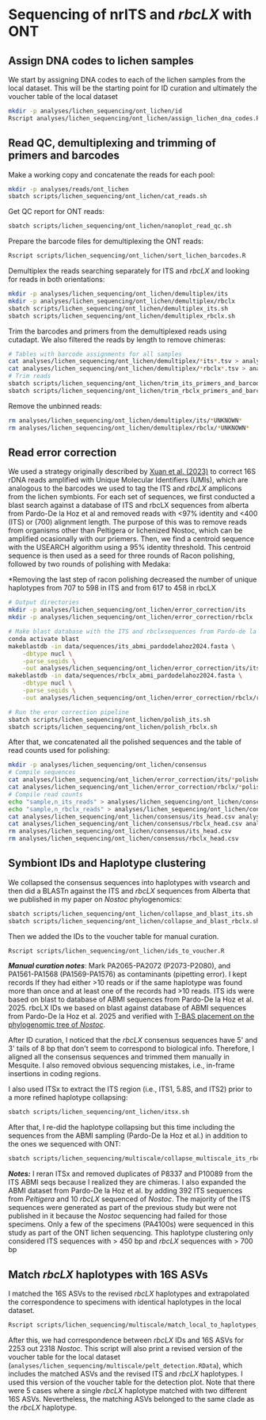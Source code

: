 # Sequencing of nrITS and *rbcLX* with ONT

## Assign DNA codes to lichen samples

We start by assigning DNA codes to each of the lichen samples from the local dataset. This will be the starting point for ID curation and ultimately the voucher table of the local dataset

```sh
mkdir -p analyses/lichen_sequencing/ont_lichen/id
Rscript analyses/lichen_sequencing/ont_lichen/assign_lichen_dna_codes.R
```

## Read QC, demultiplexing and trimming of primers and barcodes

Make a working copy and concatenate the reads for each pool:

```sh
mkdir -p analyses/reads/ont_lichen
sbatch scripts/lichen_sequencing/ont_lichen/cat_reads.sh
```

Get QC report for ONT reads:

```sh
sbatch scripts/lichen_sequencing/ont_lichen/nanoplot_read_qc.sh
```

Prepare the barcode files for demultiplexing the ONT reads:

```sh
Rscript scripts/lichen_sequencing/ont_lichen/sort_lichen_barcodes.R
```

Demultiplex the reads searching separately for ITS and *rbcLX* and looking for reads in both orientations:

```sh
mkdir -p analyses/lichen_sequencing/ont_lichen/demultiplex/its
mkdir -p analyses/lichen_sequencing/ont_lichen/demultiplex/rbclx
sbatch scripts/lichen_sequencing/ont_lichen/demultiplex_its.sh
sbatch scripts/lichen_sequencing/ont_lichen/demultiplex_rbclx.sh
```

Trim the barcodes and primers from the demultiplexed reads using cutadapt. We also filtered the reads by length to remove chimeras:

```sh
# Tables with barcode assignments for all samples
cat analyses/lichen_sequencing/ont_lichen/demultiplex/*its*.tsv > analyses/lichen_sequencing/ont_lichen/demultiplex/all_its_barcodes_plus.tsv
cat analyses/lichen_sequencing/ont_lichen/demultiplex/*rbclx*.tsv > analyses/lichen_sequencing/ont_lichen/demultiplex/all_rbclx_barcodes_plus.tsv
# Trim reads
sbatch scripts/lichen_sequencing/ont_lichen/trim_its_primers_and_barcodes.sh
sbatch scripts/lichen_sequencing/ont_lichen/trim_rbclx_primers_and_barcodes.sh
```

Remove the unbinned reads:

```sh
rm analyses/lichen_sequencing/ont_lichen/demultiplex/its/*UNKNOWN*
rm analyses/lichen_sequencing/ont_lichen/demultiplex/rbclx/*UNKNOWN*
```

## Read error correction

We used a strategy originally described by [Xuan et al. (2023)](https://www.biorxiv.org/content/10.1101/2023.06.19.544637v1) to correct 16S rDNA reads amplified with Unique Molecular Identifiers (UMIs), which are analogous to the barcodes we used to tag the ITS and *rbcLX* amplicons from the lichen symbionts. For each set of sequences, we first conducted a blast search against a database of ITS and rbcLX sequences from alberta from Pardo-De la Hoz et al and removed reads with <97% identity and <400 (ITS) or (700) alignment length. The purpose of this was to remove reads from organisms other than Peltigera or lichenized Nostoc, which can be amplified ocasionally with our priemers. Then, we find a centroid sequence with the USEARCH algorithm using a 95% identity threshold. This centroid sequence is then used as a seed for three rounds of Racon polishing, followed by two rounds of polishing with Medaka:

*Removing the last step of racon polishing decreased the number of unique haplotypes from 707 to 598 in ITS and from 617 to 458 in rbcLX

```sh
# Output directories
mkdir -p analyses/lichen_sequencing/ont_lichen/error_correction/its
mkdir -p analyses/lichen_sequencing/ont_lichen/error_correction/rbclx

# Make blast database with the ITS and rbclxsequences from Pardo-de la Hoz et al. 2024
conda activate blast
makeblastdb -in data/sequences/its_abmi_pardodelahoz2024.fasta \
    -dbtype nucl \
    -parse_seqids \
    -out analyses/lichen_sequencing/ont_lichen/error_correction/its/its_abmi_pardodelahoz2024
makeblastdb -in data/sequences/rbclx_abmi_pardodelahoz2024.fasta \
    -dbtype nucl \
    -parse_seqids \
    -out analyses/lichen_sequencing/ont_lichen/error_correction/rbclx/rbclx_abmi_pardodelahoz2024

# Run the eror correction pipeline
sbatch scripts/lichen_sequencing/ont_lichen/polish_its.sh
sbatch scripts/lichen_sequencing/ont_lichen/polish_rbclx.sh
```

After that, we concatenated all the polished sequences and the table of read counts used for polishing:

```sh
mkdir -p analyses/lichen_sequencing/ont_lichen/consensus
# Compile sequences
cat analyses/lichen_sequencing/ont_lichen/error_correction/its/*polished.fasta > analyses/lichen_sequencing/ont_lichen/consensus/lichen_its.fasta
cat analyses/lichen_sequencing/ont_lichen/error_correction/rbclx/*polished.fasta > analyses/lichen_sequencing/ont_lichen/consensus/lichen_rbclx.fasta
# Compile read counts
echo "sample,n_its_reads" > analyses/lichen_sequencing/ont_lichen/consensus/its_head.csv
echo "sample,n_rbclx_reads" > analyses/lichen_sequencing/ont_lichen/consensus/rbclx_head.csv
cat analyses/lichen_sequencing/ont_lichen/consensus/its_head.csv analyses/lichen_sequencing/ont_lichen/error_correction/its/*read_count.csv > analyses/lichen_sequencing/ont_lichen/consensus/its_read_counts.csv
cat analyses/lichen_sequencing/ont_lichen/consensus/rbclx_head.csv analyses/lichen_sequencing/ont_lichen/error_correction/rbclx/*read_count.csv > analyses/lichen_sequencing/ont_lichen/consensus/rbclx_read_counts.csv
rm analyses/lichen_sequencing/ont_lichen/consensus/its_head.csv
rm analyses/lichen_sequencing/ont_lichen/consensus/rbclx_head.csv
```

## Symbiont IDs and Haplotype clustering

We collapsed the consensus sequences into haplotypes with vsearch and then did a BLASTn against the ITS and *rbcLX* sequences from Alberta that we published in my paper on *Nostoc* phylogenomics:

```sh
sbatch scripts/lichen_sequencing/ont_lichen/collapse_and_blast_its.sh
sbatch scripts/lichen_sequencing/ont_lichen/collapse_and_blast_rbclx.sh
```

Then we added the IDs to the voucher table for manual curation.

```sh
Rscript scripts/lichen_sequencing/ont_lichen/ids_to_voucher.R
```

***Manual curation notes***: Mark PA2065-PA2072 (P2073-P2080), and PA1561-PA1568 (PA1569-PA1576) as contaminants (pipetting error). I kept records If they had either >10 reads or if the same haplotype was found more than once and at least one of the records had >10 reads. ITS ids were based on blast to database of ABMI sequences from Pardo-De la Hoz et al. 2025. rbcLX IDs we based on blast against database of ABMI sequences from Pardo-De la Hoz et al. 2025 and verified with [T-BAS placement on the phylogenomic tree of *Nostoc*](https://tbas.cifr.ncsu.edu/tbas2_3/genetree.php?runnumber=OS6RU5JN).

After ID curation, I noticed that the *rbcLX* consensus sequences have 5' and 3' tails of 8 bp that don't seem to correspond to biological info. Therefore, I aligned all the consensus sequences and trimmed them manually in Mesquite. I also removed obvious sequencing mistakes, i.e., in-frame insertions in coding regions.

I also used ITSx to extract the ITS region (i.e., ITS1, 5.8S, and ITS2) prior to a more refined haplotype collapsing:

```sh
sbatch scripts/lichen_sequencing/ont_lichen/itsx.sh
```

After that, I re-did the haplotype collapsing but this time including the sequences from the ABMI sampling (Pardo-De la Hoz et al.) in addition to the ones we sequenced with ONT:

```sh
sbatch scripts/lichen_sequencing/multiscale/collapse_multiscale_its_rbclx.sh
```

***Notes:*** I reran ITSx and removed duplicates of P8337 and P10089 from the ITS ABMI seqs because I realized they are chimeras. I also expanded the ABMI dataset from Pardo-De la Hoz et al. by adding 392 ITS sequences from *Peltigera* and 10 *rbcLX* sequenced of *Nostoc*. The majority of the ITS sequences were generated as part of the previous study but were not published in it because the *Nostoc* sequencing had failed for those specimens. Only a few of the specimens (PA4100s) were sequenced in this study as part of the ONT lichen sequencing. This haplotype clustering only considered ITS sequences with > 450 bp and *rbcLX* sequences with > 700 bp

## Match *rbcLX* haplotypes with 16S ASVs

I matched the 16S ASVs to the revised *rbcLX* haplotypes and extrapolated the correspondence to specimens  with identical haplotypes in the local dataset. 

```sh
Rscript scripts/lichen_sequencing/multiscale/match_local_to_haplotypes_asvs.R
```

After this, we had correspondence between *rbcLX* IDs and 16S ASVs for 2253 out 2318 *Nostoc*. This script will also print a revised version of the voucher table for the local dataset (`analyses/lichen_sequencing/multiscale/pelt_detection.RData`), which includes the matched ASVs and the revised ITS and *rbcLX* haplotypes. I used this version of the voucher table for the detection plot. Note that there were 5 cases where a single *rbcLX* haplotype matched with two different 16S ASVs. Nevertheless, the matching ASVs belonged to the same clade as the *rbcLX* haplotype.